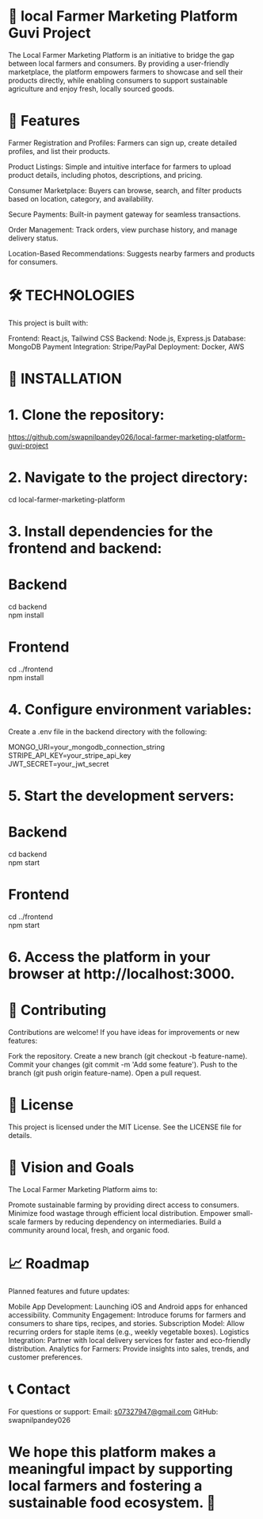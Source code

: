 # 🌾  local Farmer Marketing Platform Guvi Project
The Local Farmer Marketing Platform is an initiative to bridge the gap between local farmers and consumers. By providing a user-friendly marketplace, the platform empowers farmers to showcase and sell their products directly, while enabling consumers to support sustainable agriculture and enjoy fresh, locally sourced goods.

# 🚀 Features

Farmer Registration and Profiles: Farmers can sign up, create detailed profiles, and list their products.

Product Listings: Simple and intuitive interface for farmers to upload product details, including photos, descriptions, and pricing.

Consumer Marketplace: Buyers can browse, search, and filter products based on location, category, and availability.

Secure Payments: Built-in payment gateway for seamless transactions.

Order Management: Track orders, view purchase history, and manage delivery status.

Location-Based Recommendations: Suggests nearby farmers and products for consumers.


# 🛠 TECHNOLOGIES

This project is built with:

Frontend: React.js, Tailwind CSS
Backend: Node.js, Express.js
Database: MongoDB
Payment Integration: Stripe/PayPal
Deployment: Docker, AWS

# 🔧 INSTALLATION

 # 1. Clone the repository:

https://github.com/swapnilpandey026/local-farmer-marketing-platform-guvi-project  

# 2. Navigate to the project directory:

cd local-farmer-marketing-platform

# 3. Install dependencies for the frontend and backend:

# Backend  
cd backend  
npm install  

# Frontend  
cd ../frontend  
npm install  

# 4. Configure environment variables:
Create a .env file in the backend directory with the following:

MONGO_URI=your_mongodb_connection_string  
STRIPE_API_KEY=your_stripe_api_key  
JWT_SECRET=your_jwt_secret  

# 5. Start the development servers:

# Backend
cd backend  
npm start  

# Frontend  
cd ../frontend  
npm start  

# 6. Access the platform in your browser at http://localhost:3000.


# 🤝 Contributing
Contributions are welcome! If you have ideas for improvements or new features:

Fork the repository.
Create a new branch (git checkout -b feature-name).
Commit your changes (git commit -m 'Add some feature').
Push to the branch (git push origin feature-name).
Open a pull request.
 # 📜 License
This project is licensed under the MIT License. See the LICENSE file for details.

# 🌟 Vision and Goals
The Local Farmer Marketing Platform aims to:

Promote sustainable farming by providing direct access to consumers.
Minimize food wastage through efficient local distribution.
Empower small-scale farmers by reducing dependency on intermediaries.
Build a community around local, fresh, and organic food.
 # 📈 Roadmap
Planned features and future updates:

Mobile App Development: Launching iOS and Android apps for enhanced accessibility.
Community Engagement: Introduce forums for farmers and consumers to share tips, recipes, and stories.
Subscription Model: Allow recurring orders for staple items (e.g., weekly vegetable boxes).
Logistics Integration: Partner with local delivery services for faster and eco-friendly distribution.
Analytics for Farmers: Provide insights into sales, trends, and customer preferences.

# 📞 Contact
For questions or support:
Email: s07327947@gmail.com GitHub: swapnilpandey026

 # We hope this platform makes a meaningful impact by supporting local farmers and fostering a sustainable food ecosystem. 🌱
